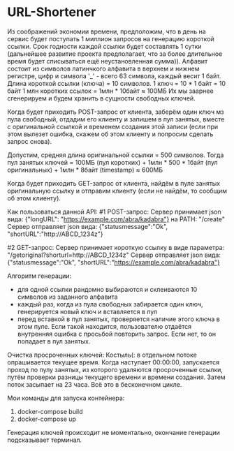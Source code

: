 # URL-Shortener

Из соображений экономии времени, предположим, что в день на сервис будет поступать 1 миллион запросов на генерацию короткой ссылки.
Срок годности каждой ссылки будет составлять 1 сутки (дальнейшее развитие проекта предполагает, что за более длительное время будет списываться ещё неустановленная сумма)).
Алфавит состоит из символов латинчкого алфавита в верхнем и нижнем регистре, цифр и символа '_' - всего 63 символа, каждый весит 1 байт.
Длина короткой ссылки (ключа) = 10 символов.
1 ключ = 10 * 1 байт = 10 байт
1 млн коротких ссылок = 1млн * 10байт ≈ 100МБ
Их мы заарнее сгенерируем и будем хранить в сущности свободных ключей.

Когда будет приходить POST-запрос от клиента, заберём один ключ мз пула свободный, отдадим его клиенту и запишем в пул занятых, вместе с оригинальной ссылкой и временем создания этой записи (если при этом вылезет ошибка, скажем об этом клиенту и попросим сделать запрос снова).

Допустим, средняя длина оригинальной ссылки = 500 символов.
Тогда пул занятых ключей = 100МБ (пул коротких) + 1млн * 500 * 1байт (пул оригинальных) + 1млн * 8байт (timestamp) ≈ 600МБ

Когда будет приходить GET-запрос от клиента, найдём в пуле занятых оригинальную ссылку и отправим клиенту (если не найдём, то сообщим об этом клиенту).

Как пользоваться данной API:
#1 POST-запрос:
  Сервер принимает json вида:
    {"longURL": "https://example.com/abra/kadabra"}
  на PATH: "/create"
  Сервер отправляет json вида:
    {"statusmessage":"Ok", "shortURL":"http://ABCD_1234z"}
    
#2 GET-запрос:
  Сервер принимает короткую ссылку в виде параметра:
    "/getoriginal?shorturl=http://ABCD_1234z"
  Сервер отправляет json вида:
    {"statusmessage":"Ok", "shortURL":"https://example.com/abra/kadabra"}
    
Алгоритм генерации:
- для одной ссылки рандомно выбираются и склеиваются 10 символов из заданного алфавита
- каждый раз, когда из пула свободных забирается один ключ, генерируется новый ключ и вставляется в пул
- перед вставкой в пул занятых, проверяется наличие этого ключа в этом пуле. Если такой находится, пользователю отдаётся внутренняя ошибка с просьбой повторить запрос. Если нет, то он попадает в пул занятых.

Очистка просроченных ключей:
Костыль(:
  в отдельном потоке опрашивается текущее время. Когда наступает 00:00:00, запускается проход по пулу занятых, из которого удаляются просроченные ссылки, путём проверки разницы текущего времени и времени создания. Затем поток засыпает на 23 часа. Всё это в бесконечном цикле.
  
Мои команды для запуска контейнера:
1. docker-compose build
2. docker-compose up

Генерация ключей происходит не моментально, окончание генерации подсказывает терминал.
